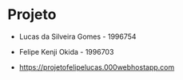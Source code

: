 # Projeto

 - Lucas da Silveira Gomes - 1996754
 - Felipe Kenji Okida - 1996703


 - https://projetofelipelucas.000webhostapp.com
